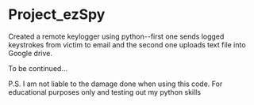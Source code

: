 # Project_ezSpy
Created a remote keylogger using python--first one sends logged keystrokes from victim to email and the second one uploads text file into Google drive.

To be continued...


P.S. I am not liable to the damage done when using this code. For educational purposes only and testing out my python skills
